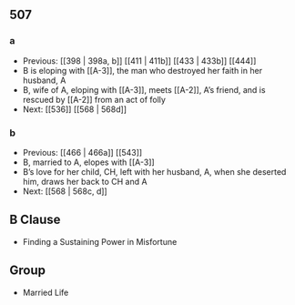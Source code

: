 ## 507
### a
- Previous: [[398 | 398a, b]] [[411 | 411b]] [[433 | 433b]] [[444]] 
- B is eloping with [[A-3]], the man who destroyed her faith in her husband, A
- B, wife of A, eloping with [[A-3]], meets [[A-2]], A’s friend, and is rescued by [[A-2]] from an act of folly
- Next: [[536]] [[568 | 568d]] 

### b
- Previous: [[466 | 466a]] [[543]] 
- B, married to A, elopes with [[A-3]]
- B’s love for her child, CH, left with her husband, A, when she deserted him, draws her back to CH and A
- Next: [[568 | 568c, d]] 

## B Clause
- Finding a Sustaining Power in Misfortune

## Group
- Married Life

